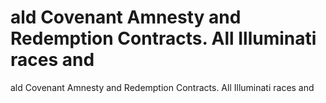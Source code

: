 # ald Covenant Amnesty and Redemption Contracts. All Illuminati races and

ald Covenant Amnesty and Redemption Contracts. All Illuminati races and